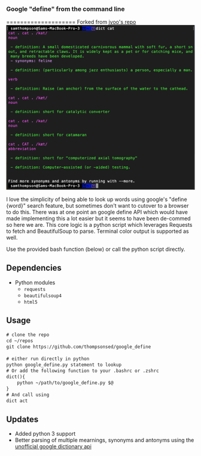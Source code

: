 ### Google "define" from the command line
====================
Forked from [jyoo's repo](https://github.com/jyoo/command-line-thesaurus)
![img](terminal.png)

I love the simplicity of being able to look up words using google's "define {word}" search feature, but sometimes don't want to cutover to a browser to do this. There was at one point an google define API which would have made implementing this a lot easier but it seems to have been de-commed so here we are. This core logic is a python script which leverages Requests to fetch and BeautifulSoup to parse. Terminal color output is supported as well.

Use the provided bash function (below) or call the python script directly.

## Dependencies
* Python modules
    * `requests`
    * `beautifulsoup4`
    * `html5`

## Usage
```
# clone the repo
cd ~/repos
git clone https://github.com/thompsonsed/google_define

# either run directly in python
python google_define.py statement to lookup
# Or add the following function to your .bashrc or .zshrc
dict(){
    python ~/path/to/google_define.py $@
}
# And call using
dict act
```


## Updates
- Added python 3 support
- Better parsing of multiple mearnings, synonyms and antonyms using the [unofficial google dictionary api](https://github.com/meetDeveloper/googleDictionaryAPI)

